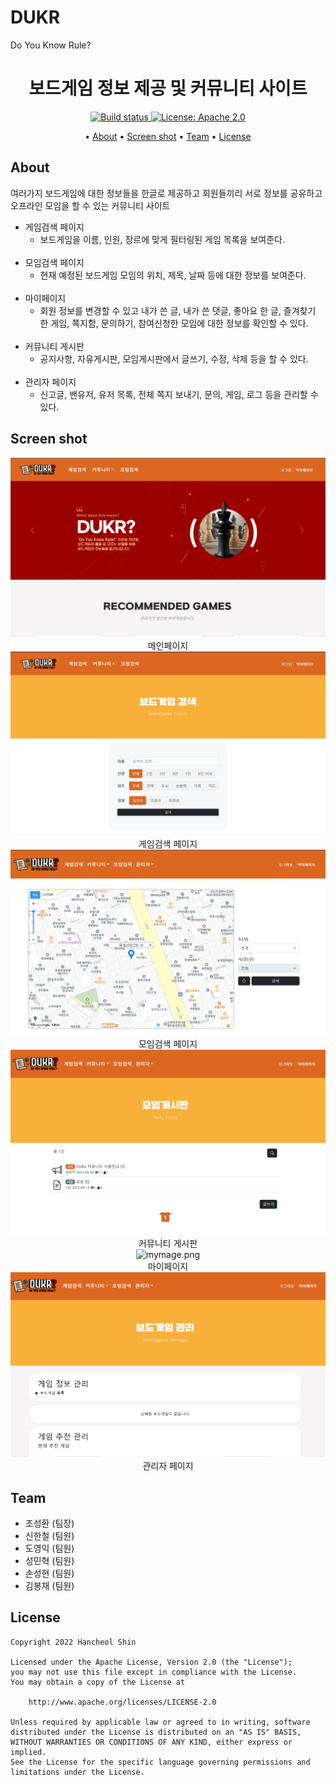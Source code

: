 # DUKR
Do You Know Rule?

<p>
    <h1 align="center">
            보드게임 정보 제공 및 커뮤니티 사이트
    </h1>
</p>

<p align="center">
    <a href="https://travis-ci.org/steverichey/google-play-badge-svg">
        <img src="https://travis-ci.org/steverichey/google-play-badge-svg.svg?branch=master" alt="Build status">
    </a>
    <a href="./license.md">
        <img src="https://img.shields.io/badge/license-Apache%202-blue" alt="License: Apache 2.0">
    </a>
</p>

<p align="center">
  • <a href="#about">About</a>
  • <a href="#screen-shot">Screen shot</a>
  • <a href="#Team">Team</a>
  • <a href="#license">License</a>
</p>


## About

여러가지 보드게임에 대한 정보들을 한글로 제공하고 회원들끼리 서로 정보를 공유하고 오프라인 모임을 할 수 있는 커뮤니티 사이트

- 게임검색 페이지
    - 보드게임을 이름, 인원, 장르에 맞게 필터링된 게임 목록을 보여준다.<br/><br/>
- 모임검색 페이지
    - 현재 예정된 보드게임 모임의 위치, 제목, 날짜 등에 대한 정보를 보여준다.<br/><br/>
- 마이페이지
    - 회원 정보를 변경할 수 있고 내가 쓴 글, 내가 쓴 댓글, 좋아요 한 글, 즐겨찾기 한 게임, 쪽지함, 문의하기, 참여신청한 모임에 대한 정보를 확인할 수 있다.<br/><br/>
- 커뮤니티 게시판
    - 공지사항, 자유게시판, 모임게시판에서 글쓰기, 수정, 삭제 등을 할 수 있다.<br/><br/>
- 관리자 페이지
    - 신고글, 밴유저, 유저 목록, 전체 쪽지 보내기, 문의, 게임, 로그 등을 관리할 수 있다.

## Screen shot
<p align="center">
        <img src="./screenshot/main.png" alt="main.png"><br>
        메인페이지<br>
        <img src="./screenshot/gamesearch.png" alt="gamesearch.png"><br>
        게임검색 페이지<br>
        <img src="./screenshot/partysearch.png" alt="partysearch.png"><br>
        모임검색 페이지<br>
        <img src="./screenshot/board.png" alt="board.png"><br>
        커뮤니티 게시판<br>
        <img src="./screenshot/mymage.png" alt="mymage.png"><br>
        마이페이지<br>
        <img src="./screenshot/manager.png" alt="manager.png"><br>
        관리자 페이지<br>
</p>

## Team

- 조성환 (팀장)
- 신한철 (팀원)
- 도영익 (팀원)
- 성민혁 (팀원)
- 손성현 (팀원)
- 김봉재 (팀원)

## License

```
Copyright 2022 Hancheol Shin

Licensed under the Apache License, Version 2.0 (the "License");
you may not use this file except in compliance with the License.
You may obtain a copy of the License at

    http://www.apache.org/licenses/LICENSE-2.0

Unless required by applicable law or agreed to in writing, software
distributed under the License is distributed on an "AS IS" BASIS,
WITHOUT WARRANTIES OR CONDITIONS OF ANY KIND, either express or implied.
See the License for the specific language governing permissions and
limitations under the License.
```
